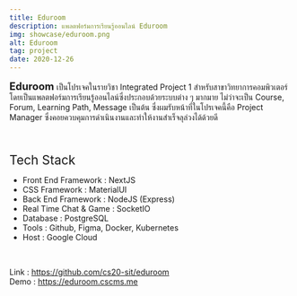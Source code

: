 ```yaml
---
title: Eduroom
description: แพลตฟอร์มการเรียนรู้ออนไลน์ Eduroom
img: showcase/eduroom.png
alt: Eduroom
tag: project
date: 2020-12-26
---
```


<b style="font-size:1.3em"> Eduroom </b> เป็นโปรเจคในรายวิชา Integrated Project 1 สำหรับสาขาวิทยาการคอมพิวเตอร์ โดยเป็นแพลตฟอร์มการเรียนรู้ออนไลน์ซึ่งประกอบด้วยระบบต่าง ๆ มากมาย ไม่ว่าจะเป็น Course, Forum, Learning Path, Message เป็นต้น ซึ่งผมรับหน้าที่ในโปรเจคนี้คือ Project Manager ซึ่งคอยควบคุมการดำเนินงานและทำให้งานสำเร็จลุล่วงได้ด้วยดี

<br/>
<p style="font-size:1.6em;margin-bottom:2%">Tech Stack</p>

- Front End Framework : NextJS
- CSS Framework : MaterialUI
- Back End Framework : NodeJS (Express)
- Real Time Chat & Game : SocketIO
- Database : PostgreSQL
- Tools : Github, Figma, Docker, Kubernetes
- Host : Google Cloud
<br/>


Link : https://github.com/cs20-sit/eduroom <br/>
Demo : https://eduroom.cscms.me